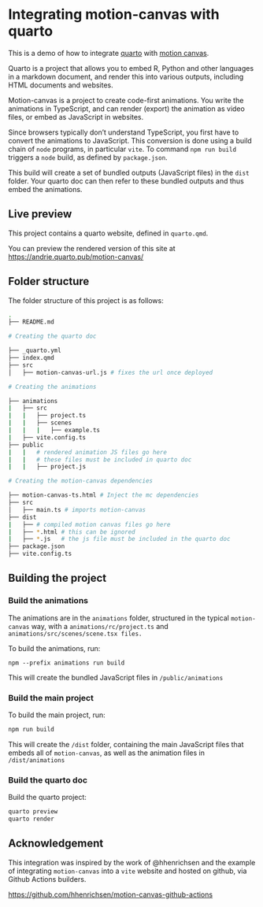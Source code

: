 
# Integrating motion-canvas with quarto

This is a demo of how to integrate [quarto](https://quarto.org) with
[motion canvas](https://motioncanvas.io).

Quarto is a project that allows you to embed R, Python and other
languages in a markdown document, and render this into various outputs,
including HTML documents and websites.

Motion-canvas is a project to create code-first animations. You write
the animations in TypeScript, and can render (export) the animation as
video files, or embed as JavaScript in websites.

Since browsers typically don’t understand TypeScript, you first have to
convert the animations to JavaScript. This conversion is done using a
build chain of `node` programs, in particular `vite`. To command
`npm run build` triggers a `node` build, as defined by `package.json`.

This build will create a set of bundled outputs (JavaScript files) in
the `dist` folder. Your quarto doc can then refer to these bundled
outputs and thus embed the animations.

## Live preview

This project contains a quarto website, defined in `quarto.qmd`.

You can preview the rendered version of this site at
<https://andrie.quarto.pub/motion-canvas/>

## Folder structure

The folder structure of this project is as follows:

``` bash
.
├── README.md

# Creating the quarto doc

├── _quarto.yml
├── index.qmd
├── src
│   ├── motion-canvas-url.js # fixes the url once deployed

# Creating the animations

├── animations
|   ├── src
|   |   ├── project.ts
|   |   ├── scenes
|   |   |   ├── example.ts
|   ├── vite.config.ts
├── public
|   |   # rendered animation JS files go here
|   |   # these files must be included in quarto doc
|   |   ├── project.js

# Creating the motion-canvas dependencies

├── motion-canvas-ts.html # Inject the mc dependencies
├── src
│   ├── main.ts # imports motion-canvas
├── dist
|   ├── # compiled motion canvas files go here
|   ├── *.html # this can be ignored
|   ├── *.js   # the js file must be included in the quarto doc
├── package.json
├── vite.config.ts
```

## Building the project

### Build the animations

The animations are in the `animations` folder, structured in the typical
`motion-canvas` way, with a `animations/rc/project.ts` and
`animations/src/scenes/scene.tsx files.`

To build the animations, run:

    npm --prefix animations run build

This will create the bundled JavaScript files in `/public/animations`

### Build the main project

To build the main project, run:

``` bash
npm run build
```

This will create the `/dist` folder, containing the main JavaScript
files that embeds all of `motion-canvas`, as well as the animation files
in `/dist/animations`

### Build the quarto doc

Build the quarto project:

``` bash
quarto preview
quarto render
```

## Acknowledgement

This integration was inspired by the work of @hhenrichsen and the
example of integrating `motion-canvas` into a `vite` website and hosted
on github, via Github Actions builders.

https://github.com/hhenrichsen/motion-canvas-github-actions
